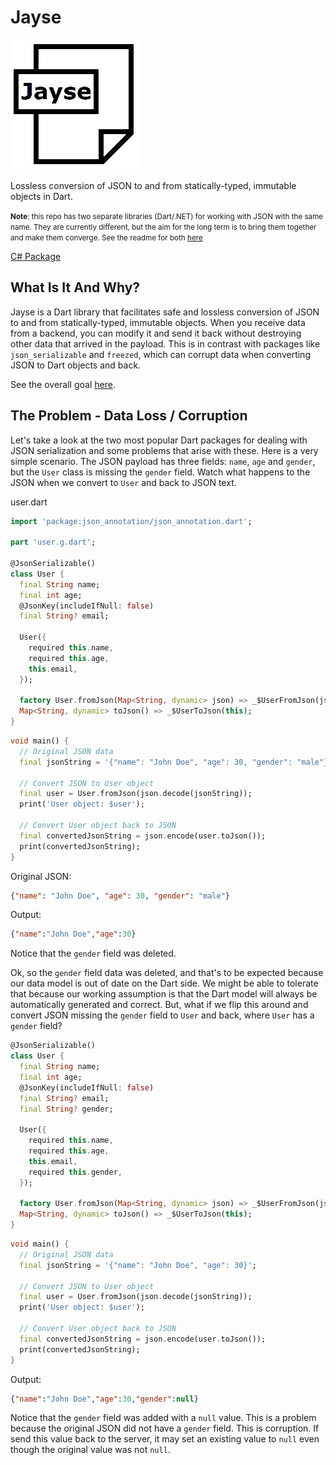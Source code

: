 # Jayse

![Logo](Images/IconSmall.png) 

Lossless conversion of JSON to and from statically-typed, immutable objects in Dart.

<small>**Note**: this repo has two separate libraries (Dart/.NET) for working with JSON with the same name. They are currently different, but the aim for the long term is to bring them together and make them converge. See the readme for both [here](../../README.md)</small>

[C# Package](../dotnet/)

## What Is It And Why?

Jayse is a Dart library that facilitates safe and lossless conversion of JSON to and from statically-typed, immutable objects. When you receive data from a backend, you can modify it and send it back without destroying other data that arrived in the payload. This is in contrast with packages like `json_serializable` and `freezed`, which can corrupt data when converting JSON to Dart objects and back.

See the overall goal [here](../../README.md).

## The Problem - Data Loss / Corruption

Let's take a look at the two most popular Dart packages for dealing with JSON serialization and some problems that arise with these. Here is a very simple scenario. The JSON payload has three fields: `name`, `age` and `gender`, but the `User` class is missing the `gender` field. Watch what happens to the JSON when we convert to `User` and back to JSON text.

user.dart
```dart
import 'package:json_annotation/json_annotation.dart';

part 'user.g.dart';

@JsonSerializable()
class User {
  final String name;
  final int age;
  @JsonKey(includeIfNull: false)
  final String? email;

  User({
    required this.name,
    required this.age,
    this.email,
  });

  factory User.fromJson(Map<String, dynamic> json) => _$UserFromJson(json);
  Map<String, dynamic> toJson() => _$UserToJson(this);
}
```

```dart
void main() {
  // Original JSON data
  final jsonString = '{"name": "John Doe", "age": 30, "gender": "male"}';

  // Convert JSON to User object
  final user = User.fromJson(json.decode(jsonString));
  print('User object: $user');

  // Convert User object back to JSON
  final convertedJsonString = json.encode(user.toJson());
  print(convertedJsonString);
}
```

Original JSON:
```json
{"name": "John Doe", "age": 30, "gender": "male"}
```

Output:
```json
{"name":"John Doe","age":30}
```

Notice that the `gender` field was deleted.

Ok, so the `gender` field data was deleted, and that's to be expected because our data model is out of date on the Dart side. We might be able to tolerate that because our working assumption is that the Dart model will always be automatically generated and correct. But, what if we flip this around and convert JSON missing the `gender` field to `User` and back, where `User` has a `gender` field?

```dart
@JsonSerializable()
class User {
  final String name;
  final int age;
  @JsonKey(includeIfNull: false)
  final String? email;
  final String? gender;

  User({
    required this.name,
    required this.age,
    this.email,
    required this.gender,
  });

  factory User.fromJson(Map<String, dynamic> json) => _$UserFromJson(json);
  Map<String, dynamic> toJson() => _$UserToJson(this);
}
```

```dart
void main() {
  // Original JSON data
  final jsonString = '{"name": "John Doe", "age": 30}';

  // Convert JSON to User object
  final user = User.fromJson(json.decode(jsonString));
  print('User object: $user');

  // Convert User object back to JSON
  final convertedJsonString = json.encode(user.toJson());
  print(convertedJsonString);
}
```

Output:

```json
{"name":"John Doe","age":30,"gender":null}
```

Notice that the `gender` field was added with a `null` value. This is a problem because the original JSON did not have a `gender` field. This is corruption. If send this value back to the server, it may set an existing value to `null` even though the original value was not `null`.